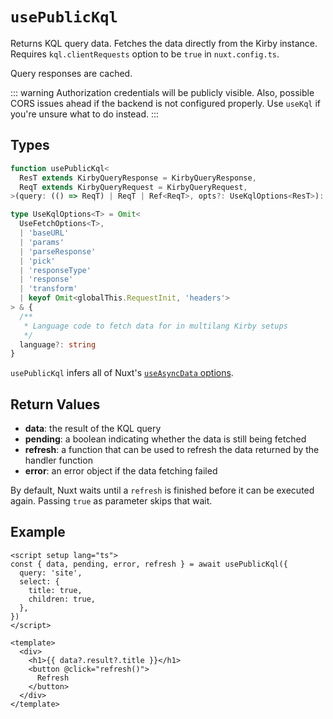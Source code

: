 # `usePublicKql`

Returns KQL query data. Fetches the data directly from the Kirby instance. Requires `kql.clientRequests` option to be `true` in `nuxt.config.ts`.

Query responses are cached.

::: warning
Authorization credentials will be publicly visible. Also, possible CORS issues ahead if the backend is not configured properly. Use `useKql` if you're unsure what to do instead.
:::

## Types

```ts
function usePublicKql<
  ResT extends KirbyQueryResponse = KirbyQueryResponse,
  ReqT extends KirbyQueryRequest = KirbyQueryRequest,
>(query: (() => ReqT) | ReqT | Ref<ReqT>, opts?: UseKqlOptions<ResT>): AsyncData<ResT, true | Error>

type UseKqlOptions<T> = Omit<
  UseFetchOptions<T>,
  | 'baseURL'
  | 'params'
  | 'parseResponse'
  | 'pick'
  | 'responseType'
  | 'response'
  | 'transform'
  | keyof Omit<globalThis.RequestInit, 'headers'>
> & {
  /**
   * Language code to fetch data for in multilang Kirby setups
   */
  language?: string
}
```

`usePublicKql` infers all of Nuxt's [`useAsyncData` options](https://v3.nuxtjs.org/api/composables/use-async-data#params).

## Return Values

- **data**: the result of the KQL query
- **pending**: a boolean indicating whether the data is still being fetched
- **refresh**: a function that can be used to refresh the data returned by the handler function
- **error**: an error object if the data fetching failed

By default, Nuxt waits until a `refresh` is finished before it can be executed again. Passing `true` as parameter skips that wait.

## Example

```vue
<script setup lang="ts">
const { data, pending, error, refresh } = await usePublicKql({
  query: 'site',
  select: {
    title: true,
    children: true,
  },
})
</script>

<template>
  <div>
    <h1>{{ data?.result?.title }}</h1>
    <button @click="refresh()">
      Refresh
    </button>
  </div>
</template>
```
